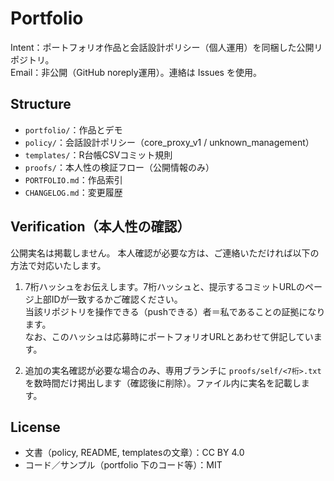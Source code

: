 ﻿# Portfolio

Intent：ポートフォリオ作品と会話設計ポリシー（個人運用）を同梱した公開リポジトリ。  
Email：非公開（GitHub noreply運用）。連絡は Issues を使用。

## Structure
- `portfolio/`：作品とデモ
- `policy/`：会話設計ポリシー（core_proxy_v1 / unknown_management）
- `templates/`：R台帳CSVコミット規則
- `proofs/`：本人性の検証フロー（公開情報のみ）
- `PORTFOLIO.md`：作品索引
- `CHANGELOG.md`：変更履歴

## Verification（本人性の確認）

公開実名は掲載しません。
本人確認が必要な方は、ご連絡いただければ以下の方法で対応いたします。

1) 7桁ハッシュをお伝えします。7桁ハッシュと、提示するコミットURLのページ上部IDが一致するかご確認ください。  
    当該リポジトリを操作できる（pushできる）者＝私であることの証拠になります。  
   なお、このハッシュは応募時にポートフォリオURLとあわせて併記しています。

2) 追加の実名確認が必要な場合のみ、専用ブランチに `proofs/self/<7桁>.txt` を数時間だけ掲出します（確認後に削除）。ファイル内に実名を記載します。

## License
- 文書（policy, README, templatesの文章）：CC BY 4.0  
- コード／サンプル（portfolio 下のコード等）：MIT
